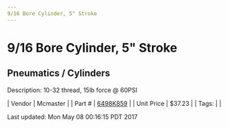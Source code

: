 ```yaml
---
9/16 Bore Cylinder, 5" Stroke
---
```

# 9/16 Bore Cylinder, 5" Stroke
## Pneumatics / Cylinders
Description: 	10-32 thread, 15lb force @ 60PSI 

| Vendor | Mcmaster | 
| Part # | [6498K859](https://www.mcmaster.com/#6498K859) | 
| Unit Price | $37.23 | 
| Tags: |  | 

Last updated: Mon May 08 00:16:15 PDT 2017